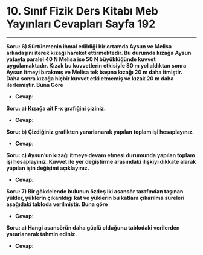 # 10. Sınıf Fizik Ders Kitabı Meb Yayınları Cevapları Sayfa 192

---

**Soru: 6) Sürtünmenin ihmal edildiği bir ortamda Aysun ve Melisa arkadaşını iterek kızağı hareket ettirmektedir. Bu durumda kızağa Aysun yatayla paralel 40 N Melisa ise 50 N büyüklüğünde kuvvet uygulamaktadır. Kızak bu kuvvetlerin etkisiyle 80 m yol aldıktan sonra Aysun itmeyi bırakmış ve Melisa tek başına kızağı 20 m daha itmiştir. Daha sonra kızağa hiçbir kuvvet etki etmemiş ve kızak 20 m daha ilerlemiştir. Buna Göre**

-   **Cevap**:

**Soru: a) Kızağa ait F-x grafiğini çiziniz.**

-   **Cevap**:

**Soru: b) Çizdiğiniz grafikten yararlanarak yapılan toplam işi hesaplayınız.**

-   **Cevap**:

**Soru: c) Aysun’un kızağı itmeye devam etmesi durumunda yapılan toplam işi hesaplayınız. Kuvvet ile yer değiştirme arasındaki ilişkiyi dikkate alarak yapılan işin değişimi açıklayınız.**

-   **Cevap**:

**Soru: 7) Bir gökdelende bulunun özdeş iki asansör tarafından taşınan yükler, yüklerin çıkarıldığı kat ve yüklerin bu katlara çıkarılma süreleri aşağıdaki tabloda verilmiştir. Buna göre**

-   **Cevap**:

**Soru: a) Hangi asansörün daha güçlü olduğunu tablodaki verilerden yararlanarak tahmin ediniz.**

-   **Cevap**: